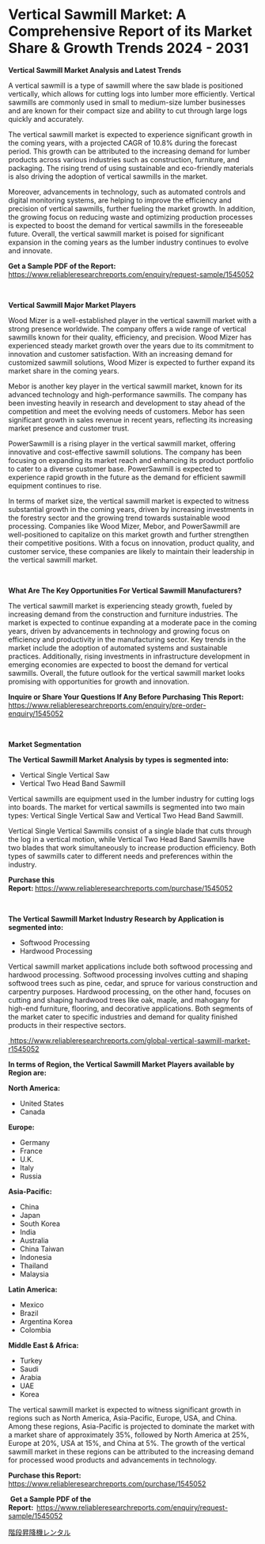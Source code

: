 <p><h1>Vertical Sawmill Market: A Comprehensive Report of its Market Share & Growth Trends 2024 - 2031</h1></p><p><strong>Vertical Sawmill Market Analysis and Latest Trends</strong></p>
<p><p>A vertical sawmill is a type of sawmill where the saw blade is positioned vertically, which allows for cutting logs into lumber more efficiently. Vertical sawmills are commonly used in small to medium-size lumber businesses and are known for their compact size and ability to cut through large logs quickly and accurately.</p><p>The vertical sawmill market is expected to experience significant growth in the coming years, with a projected CAGR of 10.8% during the forecast period. This growth can be attributed to the increasing demand for lumber products across various industries such as construction, furniture, and packaging. The rising trend of using sustainable and eco-friendly materials is also driving the adoption of vertical sawmills in the market.</p><p>Moreover, advancements in technology, such as automated controls and digital monitoring systems, are helping to improve the efficiency and precision of vertical sawmills, further fueling the market growth. In addition, the growing focus on reducing waste and optimizing production processes is expected to boost the demand for vertical sawmills in the foreseeable future. Overall, the vertical sawmill market is poised for significant expansion in the coming years as the lumber industry continues to evolve and innovate.</p></p>
<p><strong>Get a Sample PDF of the Report:&nbsp;</strong> <a href="https://www.reliableresearchreports.com/enquiry/request-sample/1545052">https://www.reliableresearchreports.com/enquiry/request-sample/1545052</a></p>
<p>&nbsp;</p>
<p><strong>Vertical Sawmill Major Market Players</strong></p>
<p><p>Wood Mizer is a well-established player in the vertical sawmill market with a strong presence worldwide. The company offers a wide range of vertical sawmills known for their quality, efficiency, and precision. Wood Mizer has experienced steady market growth over the years due to its commitment to innovation and customer satisfaction. With an increasing demand for customized sawmill solutions, Wood Mizer is expected to further expand its market share in the coming years.</p><p>Mebor is another key player in the vertical sawmill market, known for its advanced technology and high-performance sawmills. The company has been investing heavily in research and development to stay ahead of the competition and meet the evolving needs of customers. Mebor has seen significant growth in sales revenue in recent years, reflecting its increasing market presence and customer trust.</p><p>PowerSawmill is a rising player in the vertical sawmill market, offering innovative and cost-effective sawmill solutions. The company has been focusing on expanding its market reach and enhancing its product portfolio to cater to a diverse customer base. PowerSawmill is expected to experience rapid growth in the future as the demand for efficient sawmill equipment continues to rise.</p><p>In terms of market size, the vertical sawmill market is expected to witness substantial growth in the coming years, driven by increasing investments in the forestry sector and the growing trend towards sustainable wood processing. Companies like Wood Mizer, Mebor, and PowerSawmill are well-positioned to capitalize on this market growth and further strengthen their competitive positions. With a focus on innovation, product quality, and customer service, these companies are likely to maintain their leadership in the vertical sawmill market.</p></p>
<p>&nbsp;</p>
<p><strong>What Are The Key Opportunities For Vertical Sawmill Manufacturers?</strong></p>
<p><p>The vertical sawmill market is experiencing steady growth, fueled by increasing demand from the construction and furniture industries. The market is expected to continue expanding at a moderate pace in the coming years, driven by advancements in technology and growing focus on efficiency and productivity in the manufacturing sector. Key trends in the market include the adoption of automated systems and sustainable practices. Additionally, rising investments in infrastructure development in emerging economies are expected to boost the demand for vertical sawmills. Overall, the future outlook for the vertical sawmill market looks promising with opportunities for growth and innovation. </p></p>
<p><strong>Inquire or Share Your Questions If Any Before Purchasing This Report:</strong> <a href="https://www.reliableresearchreports.com/enquiry/pre-order-enquiry/1545052">https://www.reliableresearchreports.com/enquiry/pre-order-enquiry/1545052</a></p>
<p>&nbsp;</p>
<p><strong>Market Segmentation</strong></p>
<p><strong>The Vertical Sawmill Market Analysis by types is segmented into:</strong></p>
<p><ul><li>Vertical Single Vertical Saw</li><li>Vertical Two Head Band Sawmill</li></ul></p>
<p><p>Vertical sawmills are equipment used in the lumber industry for cutting logs into boards. The market for vertical sawmills is segmented into two main types: Vertical Single Vertical Saw and Vertical Two Head Band Sawmill. </p><p>Vertical Single Vertical Sawmills consist of a single blade that cuts through the log in a vertical motion, while Vertical Two Head Band Sawmills have two blades that work simultaneously to increase production efficiency. Both types of sawmills cater to different needs and preferences within the industry.</p></p>
<p><strong>Purchase this Report:&nbsp;</strong><a href="https://www.reliableresearchreports.com/purchase/1545052">https://www.reliableresearchreports.com/purchase/1545052</a></p>
<p>&nbsp;</p>
<p><strong>The Vertical Sawmill Market Industry Research by Application is segmented into:</strong></p>
<p><ul><li>Softwood Processing</li><li>Hardwood Processing</li></ul></p>
<p><p>Vertical sawmill market applications include both softwood processing and hardwood processing. Softwood processing involves cutting and shaping softwood trees such as pine, cedar, and spruce for various construction and carpentry purposes. Hardwood processing, on the other hand, focuses on cutting and shaping hardwood trees like oak, maple, and mahogany for high-end furniture, flooring, and decorative applications. Both segments of the market cater to specific industries and demand for quality finished products in their respective sectors.</p></p>
<p><a href="https://www.reliableresearchreports.com/global-vertical-sawmill-market-r1545052">&nbsp;https://www.reliableresearchreports.com/global-vertical-sawmill-market-r1545052</a></p>
<p><strong>In terms of Region, the Vertical Sawmill Market Players available by Region are:</strong></p>
<p>
    <p> <strong> North America: </strong>
        <ul>
            <li>United States</li>
            <li>Canada</li>
        </ul>
        </p> 
    <p> <strong> Europe: </strong>
        <ul>
            <li>Germany</li>
            <li>France</li>
            <li>U.K.</li>
            <li>Italy</li>
            <li>Russia</li>
        </ul>
        </p> 
    <p> <strong> Asia-Pacific: </strong>
        <ul>
            <li>China</li>
            <li>Japan</li>
            <li>South Korea</li>
            <li>India</li>
            <li>Australia</li>
            <li>China Taiwan</li>
            <li>Indonesia</li>
            <li>Thailand</li>
            <li>Malaysia</li>
        </ul>
        </p> 
    <p> <strong> Latin America: </strong>
        <ul>
            <li>Mexico</li>
            <li>Brazil</li>
            <li>Argentina Korea</li>
            <li>Colombia</li>
        </ul>
        </p> 
    <p> <strong> Middle East & Africa: </strong>
        <ul>
            <li>Turkey</li>
            <li>Saudi</li>
            <li>Arabia</li>
            <li>UAE</li>
            <li>Korea</li>
        </ul>
    </p>
    </p>
<p><p>The vertical sawmill market is expected to witness significant growth in regions such as North America, Asia-Pacific, Europe, USA, and China. Among these regions, Asia-Pacific is projected to dominate the market with a market share of approximately 35%, followed by North America at 25%, Europe at 20%, USA at 15%, and China at 5%. The growth of the vertical sawmill market in these regions can be attributed to the increasing demand for processed wood products and advancements in technology.</p></p>
<p><strong>Purchase this Report: </strong><a href="https://www.reliableresearchreports.com/purchase/1545052">https://www.reliableresearchreports.com/purchase/1545052</a></p>
<p>&nbsp;<strong>Get a Sample PDF of the Report:&nbsp;&nbsp;</strong><a href="https://www.reliableresearchreports.com/enquiry/request-sample/1545052">https://www.reliableresearchreports.com/enquiry/request-sample/1545052</a></p>
<p><strong></strong></p>
<p><p><a href="https://github.com/oqxogxyvqe90775/Market-Research-Report-List-1/blob/main/825046228391.md">階段昇降機レンタル</a></p></p>